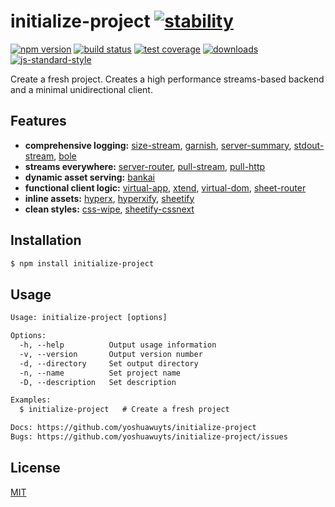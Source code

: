 # initialize-project [![stability][0]][1]
[![npm version][2]][3] [![build status][4]][5] [![test coverage][6]][7]
[![downloads][8]][9] [![js-standard-style][10]][11]

Create a fresh project. Creates a high performance streams-based backend and a
minimal unidirectional client.

## Features
- __comprehensive logging:__ [size-stream][12], [garnish][13],
  [server-summary][14], [stdout-stream][15], [bole][16]
- __streams everywhere:__ [server-router][17], [pull-stream][29],
  [pull-http][30]
- __dynamic asset serving:__ [bankai][18]
- __functional client logic:__ [virtual-app][19], [xtend][20],
  [virtual-dom][21], [sheet-router][22]
- __inline assets:__ [hyperx][23], [hyperxify][24], [sheetify][25]
- __clean styles:__ [css-wipe][26], [sheetify-cssnext][28]

## Installation
```sh
$ npm install initialize-project
```

## Usage
```txt
Usage: initialize-project [options]

Options:
  -h, --help          Output usage information
  -v, --version       Output version number
  -d, --directory     Set output directory
  -n, --name          Set project name
  -D, --description   Set description

Examples:
  $ initialize-project   # Create a fresh project

Docs: https://github.com/yoshuawuyts/initialize-project
Bugs: https://github.com/yoshuawuyts/initialize-project/issues
```

## License
[MIT](https://tldrlegal.com/license/mit-license)

[0]: https://img.shields.io/badge/stability-experimental-orange.svg?style=flat-square
[1]: https://nodejs.org/api/documentation.html#documentation_stability_index
[2]: https://img.shields.io/npm/v/initialize-project.svg?style=flat-square
[3]: https://npmjs.org/package/initialize-project
[4]: https://img.shields.io/travis/yoshuawuyts/initialize-project/master.svg?style=flat-square
[5]: https://travis-ci.org/yoshuawuyts/initialize-project
[6]: https://img.shields.io/codecov/c/github/yoshuawuyts/initialize-project/master.svg?style=flat-square
[7]: https://codecov.io/github/yoshuawuyts/initialize-project
[8]: http://img.shields.io/npm/dm/initialize-project.svg?style=flat-square
[9]: https://npmjs.org/package/initialize-project
[10]: https://img.shields.io/badge/code%20style-standard-brightgreen.svg?style=flat-square
[11]: https://github.com/feross/standard
[12]: https://github.com/yoshuawuyts/size-stream
[13]: https://github.com/mattdesl/garnish
[14]: https://github.com/yoshuawuyts/server-summary
[15]: https://github.com/yoshuawuyts/stdout-stream
[16]: https://github.com/rvagg/bole
[17]: https://github.com/yoshuawuyts/server-router
[18]: https://github.com/yoshuawuyts/bankai
[19]: https://github.com/sethvincent/virtual-app
[20]: https://github.com/raynos/xtend
[21]: https://github.com/matt-esch/virtual-dom
[22]: https://github.com/yoshuawuyts/sheet-router
[23]: https://github.com/substack/hyperx
[24]: https://github.com/substack/hyperxify
[25]: https://github.com/sheetify/sheetify
[26]: https://github.com/sheetify/css-wipe
[27]: https://github.com/sheetify/css-type-base
[28]: https://github.com/sheetify/sheetify-cssnext
[29]: https://github.com/dominictarr/pull-stream
[30]: https://github.com/yoshuawuyts/pull-http

